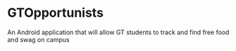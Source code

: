 # GTOpportunists
An Android application that will allow GT students to track and find free food and swag on campus
